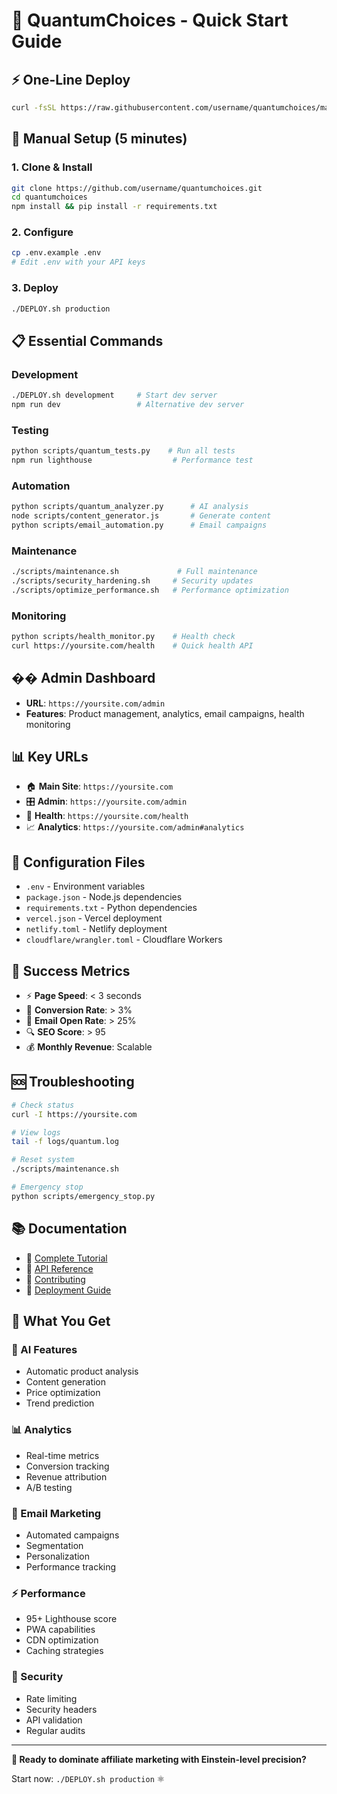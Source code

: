 # 🚀 QuantumChoices - Quick Start Guide

## ⚡ One-Line Deploy
```bash
curl -fsSL https://raw.githubusercontent.com/username/quantumchoices/main/install.sh | bash
```

## 🎯 Manual Setup (5 minutes)

### 1. Clone & Install
```bash
git clone https://github.com/username/quantumchoices.git
cd quantumchoices
npm install && pip install -r requirements.txt
```

### 2. Configure
```bash
cp .env.example .env
# Edit .env with your API keys
```

### 3. Deploy
```bash
./DEPLOY.sh production
```

## 📋 Essential Commands

### Development
```bash
./DEPLOY.sh development     # Start dev server
npm run dev                 # Alternative dev server
```

### Testing
```bash
python scripts/quantum_tests.py    # Run all tests
npm run lighthouse                  # Performance test
```

### Automation
```bash
python scripts/quantum_analyzer.py      # AI analysis
node scripts/content_generator.js       # Generate content
python scripts/email_automation.py      # Email campaigns
```

### Maintenance
```bash
./scripts/maintenance.sh             # Full maintenance
./scripts/security_hardening.sh     # Security updates
./scripts/optimize_performance.sh   # Performance optimization
```

### Monitoring
```bash
python scripts/health_monitor.py    # Health check
curl https://yoursite.com/health    # Quick health API
```

## ��️ Admin Dashboard
- **URL**: `https://yoursite.com/admin`
- **Features**: Product management, analytics, email campaigns, health monitoring

## 📊 Key URLs
- 🏠 **Main Site**: `https://yoursite.com`
- 🎛️ **Admin**: `https://yoursite.com/admin`
- 🏥 **Health**: `https://yoursite.com/health`
- 📈 **Analytics**: `https://yoursite.com/admin#analytics`

## 🔧 Configuration Files
- `.env` - Environment variables
- `package.json` - Node.js dependencies
- `requirements.txt` - Python dependencies
- `vercel.json` - Vercel deployment
- `netlify.toml` - Netlify deployment
- `cloudflare/wrangler.toml` - Cloudflare Workers

## 🎯 Success Metrics
- ⚡ **Page Speed**: < 3 seconds
- 🎯 **Conversion Rate**: > 3%
- 📧 **Email Open Rate**: > 25%
- 🔍 **SEO Score**: > 95
- 💰 **Monthly Revenue**: Scalable

## 🆘 Troubleshooting
```bash
# Check status
curl -I https://yoursite.com

# View logs
tail -f logs/quantum.log

# Reset system
./scripts/maintenance.sh

# Emergency stop
python scripts/emergency_stop.py
```

## 📚 Documentation
- 📖 [Complete Tutorial](docs/TUTORIAL.md)
- 🔧 [API Reference](docs/API.md)
- 🤝 [Contributing](docs/CONTRIBUTING.md)
- 🚀 [Deployment Guide](docs/DEPLOYMENT_GUIDE.md)

## 🎉 What You Get

### 🤖 AI Features
- Automatic product analysis
- Content generation
- Price optimization
- Trend prediction

### 📊 Analytics
- Real-time metrics
- Conversion tracking
- Revenue attribution
- A/B testing

### 📧 Email Marketing
- Automated campaigns
- Segmentation
- Personalization
- Performance tracking

### ⚡ Performance
- 95+ Lighthouse score
- PWA capabilities
- CDN optimization
- Caching strategies

### 🔐 Security
- Rate limiting
- Security headers
- API validation
- Regular audits

---

**🧬 Ready to dominate affiliate marketing with Einstein-level precision?**

Start now: `./DEPLOY.sh production` ⚛️
